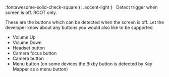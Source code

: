 :fontawesome-solid-check-square:{: .accent-light } &nbsp; Detect trigger when screen is off. ROOT only.

These are the buttons which can be detected when the screen is off. Let the developer know about any buttons you would also like to be supported.

* Volume Up
* Volume Down
* Headset button
* Camera focus button
* Camera button
* Menu button (on some devices the Bixby button is detected by Key Mapper as a menu button)